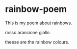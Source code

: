 # rainbow-poem
This is my poem about rainbows.




rosso
arancione 
giallo 


theese are the rainbow colours.
